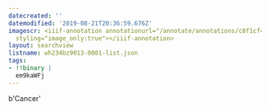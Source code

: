 ```yaml
---
datecreated: ''
datemodified: '2019-08-21T20:36:59.676Z'
imagescr: <iiif-annotation annotationurl="/annotate/annotations/c8f1cf49-d7aa-4f62-8086-1bb45dc86f3b.json"
  styling="image_only:true"></iiif-annotation>
layout: searchview
listname: wh234bz9013-0001-list.json
tags:
- !!binary |
  em9kaWFj
---
```

b'Cancer'